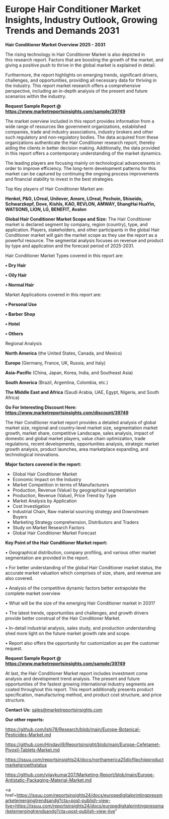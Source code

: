 # Europe Hair Conditioner Market Insights, Industry Outlook, Growing Trends and Demands 2031

<Strong> Hair Conditioner Market Overview 2025 - 2031</strong>

The rising technology in Hair Conditioner Market is also depicted in this research report. Factors that are boosting the growth of the market, and giving a positive push to thrive in the global market is explained in detail.

Furthermore, the report highlights on emerging trends, significant drivers, challenges, and opportunities, providing all necessary data for thriving in the industry. This report market research offers a comprehensive perspective, including an in-depth analysis of the present and future scenarios within the industry.

<strong>Request Sample Report @ <a href=https://www.marketreportsinsights.com/sample/39749>https://www.marketreportsinsights.com/sample/39749</a></strong>

The market overview included in this report provides information from a wide range of resources like government organizations, established companies, trade and industry associations, industry brokers and other such regulatory and non-regulatory bodies. The data acquired from these organizations authenticate the Hair Conditioner research report, thereby aiding the clients in better decision making. Additionally, the data provided in this report offers a contemporary understanding of the market dynamics.

The leading players are focusing mainly on technological advancements in order to improve efficiency. The long-term development patterns for this market can be captured by continuing the ongoing process improvements and financial stability to invest in the best strategies.

Top Key players of Hair Conditioner Market are:

<strong>Henkel, P&G, LOreal, Unilever, Amore, LOreal, Pechoin, Shiseido, Schwarzkopf, Dove, Kishls, KAO, REVLON, AMWAY, ShangHai HuaYin, WATSONS, LION, LG, BENEFIT, Avalon</strong>

<strong><b>Global Hair Conditioner Market Scope and Size:</b></strong>
The Hair Conditioner market is declared segment by company, region (country), type, and application. Players, stakeholders, and other participants in the global Hair Conditioner market will gain the market scope as they use the report as a powerful resource. The segmental analysis focuses on revenue and product by type and application and the forecast period of 2025-2031.

Hair Conditioner Market Types covered in this report are:

<strong>•  Dry Hair

•  Oily Hair

•  Normal Hair</strong>

Market Applications covered in this report are:

<strong>•  Personal Use

•  Barber Shop

•  Hotel

•  Others</strong> 

Regional Analysis

<strong>North America</strong> (the United States, Canada, and Mexico)

<strong>Europe</strong> (Germany, France, UK, Russia, and Italy)

<strong>Asia-Pacific</strong> (China, Japan, Korea, India, and Southeast Asia)

<strong>South America</strong> (Brazil, Argentina, Colombia, etc.)

<strong>The Middle East and Africa</strong> (Saudi Arabia, UAE, Egypt, Nigeria, and South Africa)

<strong>Go For Interesting Discount Here: <a href=https://www.marketreportsinsights.com/discount/39749>https://www.marketreportsinsights.com/discount/39749</a></strong>

The Hair Conditioner market report provides a detailed analysis of global market size, regional and country-level market size, segmentation market growth, market share, competitive Landscape, sales analysis, impact of domestic and global market players, value chain optimization, trade regulations, recent developments, opportunities analysis, strategic market growth analysis, product launches, area marketplace expanding, and technological innovations.

<strong><b>Major factors covered in the report:</b></strong>
<ul>
  <li>Global Hair Conditioner Market </li>
  <li>Economic Impact on the Industry</li>
  <li>Market Competition in terms of Manufacturers</li>
  <li>Production, Revenue (Value) by geographical segmentation</li>
  <li>Production, Revenue (Value), Price Trend by Type</li>
  <li>Market Analysis by Application</li>
  <li>Cost Investigation</li>
  <li>Industrial Chain, Raw material sourcing strategy and Downstream Buyers</li>
  <li>Marketing Strategy comprehension, Distributors and Traders</li>
  <li>Study on Market Research Factors</li>
  <li>Global Hair Conditioner Market Forecast</li>
</ul>

<strong><b>Key Point of the Hair Conditioner Market report:</b></strong>

• Geographical distribution, company profiling, and various other market segmentation are provided in the report.

• For better understanding of the global Hair Conditioner market status, the accurate market valuation which comprises of size, share, and revenue are also covered.

• Analysis of the competitive dynamic factors better extrapolate the complete market overview

• What will be the size of the emerging Hair Conditioner market in 2031?

• The latest trends, opportunities and challenges, and growth drivers provide better construal of the Hair Conditioner Market.

• In-detail industrial analysis, sales study, and production understanding shed more light on the future market growth rate and scope.

• Report also offers the opportunity for customization as per the customer request.

<strong>Request Sample Report @ <a href=https://www.marketreportsinsights.com/sample/39749>https://www.marketreportsinsights.com/sample/39749</a></strong>

At last, the Hair Conditioner Market report includes investment come analysis and development trend analysis. The present and future opportunities of the fastest growing international industry segments are coated throughout this report. This report additionally presents product specification, manufacturing method, and product cost structure, and price structure.

<strong>Contact Us:</strong>
sales@marketreportsinsights.com

<strong>Our other reports:</strong>

<a href=https://github.com/Ishi78/Research/blob/main/Europe-Botanical-Pesticides-Market.md>https://github.com/Ishi78/Research/blob/main/Europe-Botanical-Pesticides-Market.md</a>

<a href=https://github.com/Hindavii9/Reportsinsight/blob/main/Europe-Cefetamet-Pivoxil-Tablets-Market.md>https://github.com/Hindavii9/Reportsinsight/blob/main/Europe-Cefetamet-Pivoxil-Tablets-Market.md</a>

<a href=https://issuu.com/reportsinsights24/docs/northamerica25dicflipchipproductmarketgrowthstatus>https://issuu.com/reportsinsights24/docs/northamerica25dicflipchipproductmarketgrowthstatus</a>

<a href=https://github.com/vijaykumar207/Marketing-Report/blob/main/Europe-Antistatic-Packaging-Material-Market.md>https://github.com/vijaykumar207/Marketing-Report/blob/main/Europe-Antistatic-Packaging-Material-Market.md</a>

<a href=https://issuu.com/reportsinsights24/docs/europedigitalprintingpressmarketemergingtrendsandg?cta=post-publish-view-live>https://issuu.com/reportsinsights24/docs/europedigitalprintingpressmarketemergingtrendsandg?cta=post-publish-view-live</a>"
